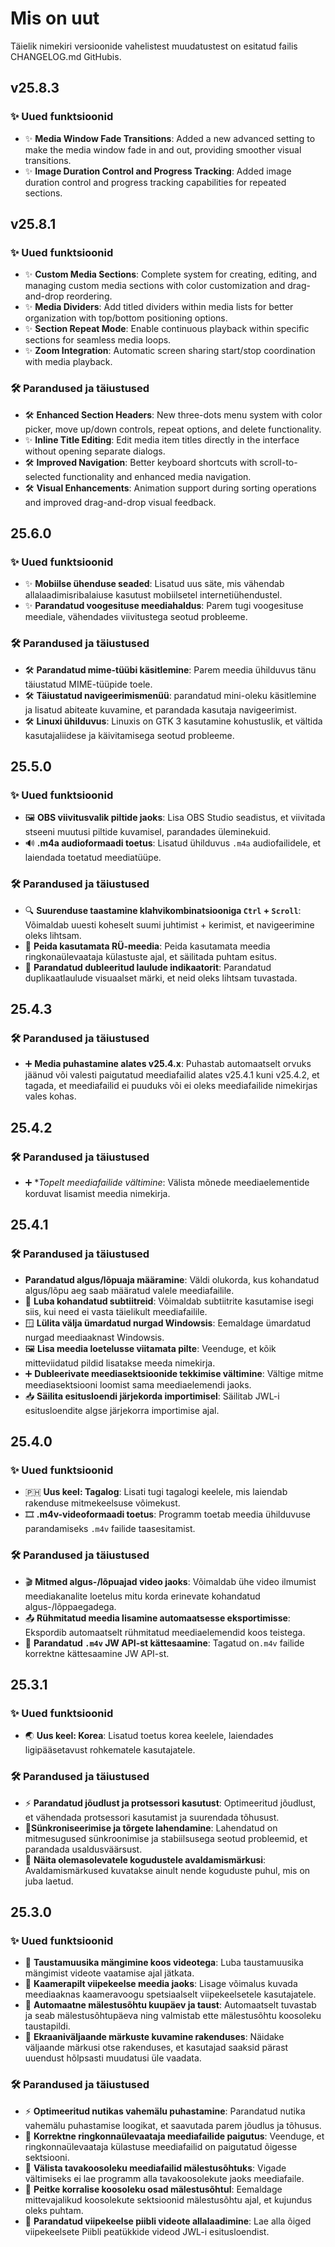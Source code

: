 <!-- markdownlint-disable no-duplicate-heading -->

# Mis on uut

Täielik nimekiri versioonide vahelistest muudatustest on esitatud failis CHANGELOG.md GitHubis.

## v25.8.3

### ✨ Uued funktsioonid

- ✨ **Media Window Fade Transitions**: Added a new advanced setting to make the media window fade in and out, providing smoother visual transitions.
- ✨ **Image Duration Control and Progress Tracking**: Added image duration control and progress tracking capabilities for repeated sections.

## v25.8.1

### ✨ Uued funktsioonid

- ✨ **Custom Media Sections**: Complete system for creating, editing, and managing custom media sections with color customization and drag-and-drop reordering.
- ✨ **Media Dividers**: Add titled dividers within media lists for better organization with top/bottom positioning options.
- ✨ **Section Repeat Mode**: Enable continuous playback within specific sections for seamless media loops.
- ✨ **Zoom Integration**: Automatic screen sharing start/stop coordination with media playback.

### 🛠️ Parandused ja täiustused

- 🛠️ **Enhanced Section Headers**: New three-dots menu system with color picker, move up/down controls, repeat options, and delete functionality.
- ✨ **Inline Title Editing**: Edit media item titles directly in the interface without opening separate dialogs.
- 🛠️ **Improved Navigation**: Better keyboard shortcuts with scroll-to-selected functionality and enhanced media navigation.
- 🛠️ **Visual Enhancements**: Animation support during sorting operations and improved drag-and-drop visual feedback.

## 25.6.0

### ✨ Uued funktsioonid

- ✨ **Mobiilse ühenduse seaded**: Lisatud uus säte, mis vähendab allalaadimisribalaiuse kasutust mobiilsetel internetiühendustel.
- ✨ **Parandatud voogesituse meediahaldus**: Parem tugi voogesituse meediale, vähendades viivitustega seotud probleeme.

### 🛠️ Parandused ja täiustused

- 🛠️ **Parandatud mime-tüübi käsitlemine**: Parem meedia ühilduvus tänu täiustatud MIME-tüüpide toele.
- 🛠️ **Täiustatud navigeerimismenüü**: parandatud mini-oleku käsitlemine ja lisatud abiteate kuvamine, et parandada kasutaja navigeerimist.
- 🛠️ **Linuxi ühilduvus**: Linuxis on GTK 3 kasutamine kohustuslik, et vältida kasutajaliidese ja käivitamisega seotud probleeme.

## 25.5.0

### ✨ Uued funktsioonid

- 🖼️ **OBS viivitusvalik piltide jaoks**: Lisa OBS Studio seadistus, et viivitada stseeni muutusi piltide kuvamisel, parandades üleminekuid.
- 🔊 **.m4a audioformaadi toetus**: Lisatud ühilduvus `.m4a` audiofailidele, et laiendada toetatud meediatüüpe.

### 🛠️ Parandused ja täiustused

- 🔍 **Suurenduse taastamine klahvikombinatsiooniga `Ctrl` + `Scroll`**: Võimaldab uuesti koheselt suumi juhtimist + kerimist, et navigeerimine oleks lihtsam.
- 👤 **Peida kasutamata RÜ-meedia**: Peida kasutamata meedia ringkonaülevaataja külastuste ajal, et säilitada puhtam esitus.
- 🎵 **Parandatud dubleeritud laulude indikaatorit**: Parandatud duplikaatlaulude visuaalset märki, et neid oleks lihtsam tuvastada.

## 25.4.3

### 🛠️ Parandused ja täiustused

- ➕ **Media puhastamine alates v25.4.x**: Puhastab automaatselt orvuks jäänud või valesti paigutatud meediafailid alates v25.4.1 kuni v25.4.2, et tagada, et meediafailid ei puuduks või ei oleks meediafailide nimekirjas vales kohas.

## 25.4.2

### 🛠️ Parandused ja täiustused

- ➕ \*_Topelt meediafailide vältimine_: Välista mõnede meediaelementide korduvat lisamist meedia nimekirja.

## 25.4.1

### 🛠️ Parandused ja täiustused

- **Parandatud algus/lõpuaja määramine**: Väldi olukorda, kus kohandatud algus/lõpu aeg saab määratud valele meediafailile.
- 📝 **Luba kohandatud subtiitreid**: Võimaldab subtiitrite kasutamise isegi siis, kui need ei vasta täielikult meediafailile.
- 🪟 **Lülita välja ümardatud nurgad Windowsis**: Eemaldage ümardatud nurgad meediaaknast Windowsis.
- 🖼 **Lisa meedia loetelusse viitamata pilte**: Veenduge, et kõik mitteviidatud pildid lisatakse meeda nimekirja.
- ➕ **Dubleerivate meediasektsioonide tekkimise vältimine**: Vältige mitme meediasektsiooni loomist sama meediaelemendi jaoks.
- 📥 **Säilita esitusloendi järjekorda importimisel**: Säilitab JWL-i esitusloendite algse järjekorra importimise ajal.

## 25.4.0

### ✨ Uued funktsioonid

- 🇵🇭 **Uus keel: Tagalog**: Lisati tugi tagalogi keelele, mis laiendab rakenduse mitmekeelsuse võimekust.
- 🎞 **.m4v-videoformaadi toetus**: Programm toetab meedia ühilduvuse parandamiseks `.m4v` failide taasesitamist.

### 🛠️ Parandused ja täiustused

- 🎬 **Mitmed algus-/lõpuajad video jaoks**: Võimaldab ühe video ilmumist meediakanalite loetelus mitu korda erinevate kohandatud algus-/lõppaegadega.
- 📤 **Rühmitatud meedia lisamine automaatsesse eksportimisse**: Ekspordib automaatselt rühmitatud meediaelemendid koos teistega.
- 📡 **Parandatud `.m4v` JW API-st kättesaamine**: Tagatud on`.m4v` failide korrektne kättesaamine JW API-st.

## 25.3.1

### ✨ Uued funktsioonid

- 🌏 **Uus keel: Korea**: Lisatud toetus korea keelele, laiendades ligipääsetavust rohkematele kasutajatele.

### 🛠️ Parandused ja täiustused

- ⚡ **Parandatud jõudlust ja protsessori kasutust**: Optimeeritud jõudlust, et vähendada protsessori kasutamist ja suurendada tõhusust.
- 🔄**Sünkroniseerimise ja tõrgete lahendamine**: Lahendatud on mitmesugused sünkroonimise ja stabiilsusega seotud probleemid, et parandada usaldusväärsust.
- 📜 **Näita olemasolevatele kogudustele avaldamismärkusi**: Avaldamismärkused kuvatakse ainult nende koguduste puhul, mis on juba laetud.

## 25.3.0

### ✨ Uued funktsioonid

- 🎵 **Taustamuusika mängimine koos videotega**: Luba taustamuusika mängimist videote vaatamise ajal jätkata.
- 🎥 **Kaamerapilt viipekeelse meedia jaoks**: Lisage võimalus kuvada meediaaknas kaameravoogu spetsiaalselt viipekeelsetele kasutajatele.
- 📅 **Automaatne mälestusõhtu kuupäev ja taust**: Automaatselt tuvastab ja seab mälestusõhtupäeva ning valmistab ette mälestusõhtu koosoleku taustapildi.
- 📜 **Ekraaniväljaande märkuste kuvamine rakenduses**: Näidake väljaande märkusi otse rakenduses, et kasutajad saaksid pärast uuendust hõlpsasti muudatusi üle vaadata.

### 🛠️ Parandused ja täiustused

- ⚡ **Optimeeritud nutikas vahemälu puhastamine**: Parandatud nutika vahemälu puhastamise loogikat, et saavutada parem jõudlus ja tõhusus.
- 📂 **Korrektne ringkonnaülevaataja meediafailide paigutus**: Veenduge, et ringkonnaülevaataja külastuse meediafailid on paigutatud õigesse sektsiooni.
- 📅 **Välista tavakoosoleku meediafailid mälestusõhtuks**: Vigade vältimiseks ei lae programm alla tavakoosolekute jaoks meediafaile.
- 📅 **Peitke korralise koosoleku osad mälestusõhtul**: Eemaldage mittevajalikud koosolekute sektsioonid mälestusõhtu ajal, et kujundus oleks puhtam.
- 📖 **Parandatud viipekeelse piibli videote allalaadimine**: Lae alla õiged viipekeelsete Piibli peatükkide videod JWL-i esitusloendist.
